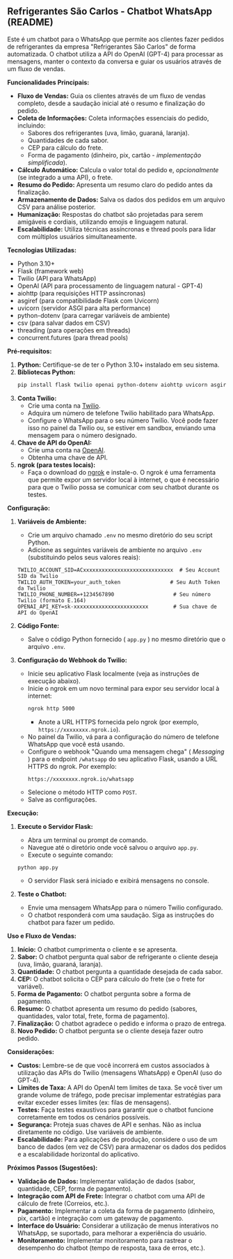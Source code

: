 ## Refrigerantes São Carlos - Chatbot WhatsApp (README)

Este é um chatbot para o WhatsApp que permite aos clientes fazer pedidos de refrigerantes da empresa "Refrigerantes São Carlos" de forma automatizada. O chatbot utiliza a API do OpenAI (GPT-4) para processar as mensagens, manter o contexto da conversa e guiar os usuários através de um fluxo de vendas.

**Funcionalidades Principais:**

*   **Fluxo de Vendas:**  Guia os clientes através de um fluxo de vendas completo, desde a saudação inicial até o resumo e finalização do pedido.
*   **Coleta de Informações:** Coleta informações essenciais do pedido, incluindo:
    *   Sabores dos refrigerantes (uva, limão, guaraná, laranja).
    *   Quantidades de cada sabor.
    *   CEP para cálculo do frete.
    *   Forma de pagamento (dinheiro, pix, cartão - *implementação simplificada*).
*   **Cálculo Automático:** Calcula o valor total do pedido e, *opcionalmente* (se integrado a uma API), o frete.
*   **Resumo do Pedido:** Apresenta um resumo claro do pedido antes da finalização.
*   **Armazenamento de Dados:** Salva os dados dos pedidos em um arquivo CSV para análise posterior.
*   **Humanização:** Respostas do chatbot são projetadas para serem amigáveis e cordiais, utilizando emojis e linguagem natural.
*   **Escalabilidade:** Utiliza técnicas assíncronas e thread pools para lidar com múltiplos usuários simultaneamente.

**Tecnologias Utilizadas:**

*   Python 3.10+
*   Flask (framework web)
*   Twilio (API para WhatsApp)
*   OpenAI (API para processamento de linguagem natural - GPT-4)
*   aiohttp (para requisições HTTP assíncronas)
*   asgiref (para compatibilidade Flask com Uvicorn)
*   uvicorn (servidor ASGI para alta performance)
*   python-dotenv (para carregar variáveis de ambiente)
*   csv (para salvar dados em CSV)
*   threading (para operações em threads)
*   concurrent.futures (para thread pools)

**Pré-requisitos:**

1.  **Python:** Certifique-se de ter o Python 3.10+ instalado em seu sistema.
2.  **Bibliotecas Python:**
    ```bash
    pip install flask twilio openai python-dotenv aiohttp uvicorn asgiref
    ```
3.  **Conta Twilio:**
    *   Crie uma conta na [Twilio](https://www.twilio.com/).
    *   Adquira um número de telefone Twilio habilitado para WhatsApp.
    *   Configure o WhatsApp para o seu número Twilio.  Você pode fazer isso no painel da Twilio ou, se estiver em sandbox, enviando uma mensagem para o número designado.
4.  **Chave de API do OpenAI:**
    *   Crie uma conta na [OpenAI](https://openai.com/).
    *   Obtenha uma chave de API.
5.  **ngrok (para testes locais):**
    *   Faça o download do [ngrok](https://ngrok.com/) e instale-o.  O ngrok é uma ferramenta que permite expor um servidor local à internet, o que é necessário para que o Twilio possa se comunicar com seu chatbot durante os testes.

**Configuração:**

1.  **Variáveis de Ambiente:**
    *   Crie um arquivo chamado `.env` no mesmo diretório do seu script Python.
    *   Adicione as seguintes variáveis de ambiente no arquivo `.env` (substituindo pelos seus valores reais):

    ```
    TWILIO_ACCOUNT_SID=ACxxxxxxxxxxxxxxxxxxxxxxxxxxxxx  # Seu Account SID da Twilio
    TWILIO_AUTH_TOKEN=your_auth_token                # Seu Auth Token da Twilio
    TWILIO_PHONE_NUMBER=+1234567890                   # Seu número Twilio (formato E.164)
    OPENAI_API_KEY=sk-xxxxxxxxxxxxxxxxxxxxxxxx        # Sua chave de API do OpenAI
    ```

2.  **Código Fonte:**
    *   Salve o código Python fornecido ( `app.py` ) no mesmo diretório que o arquivo `.env`.

3.  **Configuração do Webhook do Twilio:**
    *   Inicie seu aplicativo Flask localmente (veja as instruções de execução abaixo).
    *   Inicie o ngrok em um novo terminal para expor seu servidor local à internet:
        ```bash
        ngrok http 5000
        ```
        *   Anote a URL HTTPS fornecida pelo ngrok (por exemplo, `https://xxxxxxxx.ngrok.io`).
    *   No painel da Twilio, vá para a configuração do número de telefone WhatsApp que você está usando.
    *   Configure o webhook "Quando uma mensagem chega" ( *Messaging* ) para o endpoint `/whatsapp` do seu aplicativo Flask, usando a URL HTTPS do ngrok.  Por exemplo:
        ```
        https://xxxxxxxx.ngrok.io/whatsapp
        ```
    *   Selecione o método HTTP como `POST`.
    *   Salve as configurações.

**Execução:**

1.  **Execute o Servidor Flask:**
    *   Abra um terminal ou prompt de comando.
    *   Navegue até o diretório onde você salvou o arquivo `app.py`.
    *   Execute o seguinte comando:

    ```bash
    python app.py
    ```

    *   O servidor Flask será iniciado e exibirá mensagens no console.

2.  **Teste o Chatbot:**
    *   Envie uma mensagem WhatsApp para o número Twilio configurado.
    *   O chatbot responderá com uma saudação.  Siga as instruções do chatbot para fazer um pedido.

**Uso e Fluxo de Vendas:**

1.  **Início:** O chatbot cumprimenta o cliente e se apresenta.
2.  **Sabor:**  O chatbot pergunta qual sabor de refrigerante o cliente deseja (uva, limão, guaraná, laranja).
3.  **Quantidade:** O chatbot pergunta a quantidade desejada de cada sabor.
4.  **CEP:** O chatbot solicita o CEP para cálculo do frete (se o frete for variável).
5.  **Forma de Pagamento:** O chatbot pergunta sobre a forma de pagamento.
6.  **Resumo:** O chatbot apresenta um resumo do pedido (sabores, quantidades, valor total, frete, forma de pagamento).
7.  **Finalização:** O chatbot agradece o pedido e informa o prazo de entrega.
8.  **Novo Pedido:** O chatbot pergunta se o cliente deseja fazer outro pedido.

**Considerações:**

*   **Custos:** Lembre-se de que você incorrerá em custos associados à utilização das APIs do Twilio (mensagens WhatsApp) e OpenAI (uso do GPT-4).
*   **Limites de Taxa:** A API do OpenAI tem limites de taxa.  Se você tiver um grande volume de tráfego, pode precisar implementar estratégias para evitar exceder esses limites (ex: filas de mensagens).
*   **Testes:** Faça testes exaustivos para garantir que o chatbot funcione corretamente em todos os cenários possíveis.
*   **Segurança:** Proteja suas chaves de API e senhas. Não as inclua diretamente no código. Use variáveis de ambiente.
*   **Escalabilidade:** Para aplicações de produção, considere o uso de um banco de dados (em vez de CSV) para armazenar os dados dos pedidos e a escalabilidade horizontal do aplicativo.

**Próximos Passos (Sugestões):**

*   **Validação de Dados:** Implementar validação de dados (sabor, quantidade, CEP, forma de pagamento).
*   **Integração com API de Frete:** Integrar o chatbot com uma API de cálculo de frete (Correios, etc.).
*   **Pagamento:** Implementar a coleta da forma de pagamento (dinheiro, pix, cartão) e integração com um gateway de pagamento.
*   **Interface do Usuário:** Considerar a utilização de menus interativos no WhatsApp, se suportado, para melhorar a experiência do usuário.
*   **Monitoramento:** Implementar monitoramento para rastrear o desempenho do chatbot (tempo de resposta, taxa de erros, etc.).
